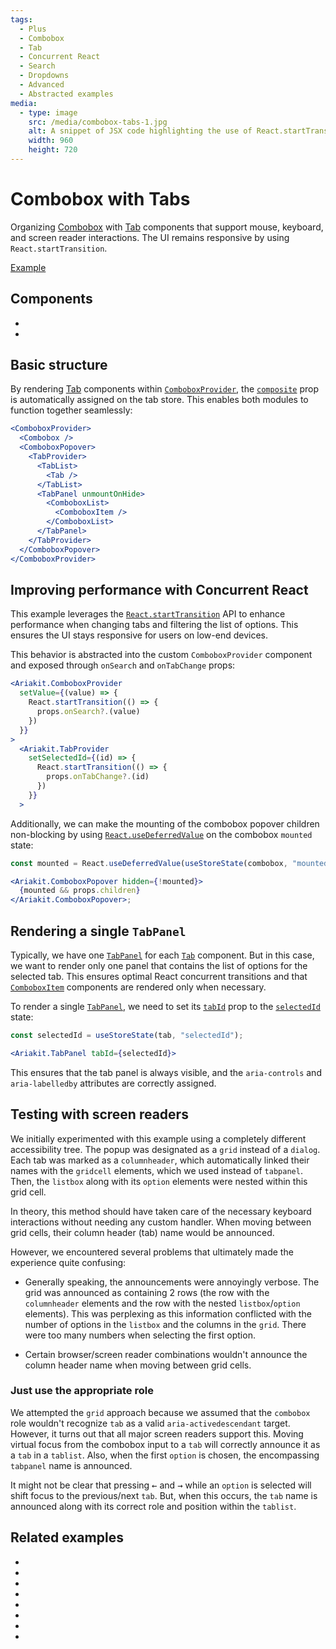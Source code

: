 ```yaml
---
tags:
  - Plus
  - Combobox
  - Tab
  - Concurrent React
  - Search
  - Dropdowns
  - Advanced
  - Abstracted examples
media:
  - type: image
    src: /media/combobox-tabs-1.jpg
    alt: A snippet of JSX code highlighting the use of React.startTransition on ComboboxProvider and TabProvider
    width: 960
    height: 720
---
```


# Combobox with Tabs

<div data-description>

Organizing [Combobox](/components/combobox) with [Tab](/components/tab) components that support mouse, keyboard, and screen reader interactions. The UI remains responsive by using `React.startTransition`.

</div>

<div data-tags></div>

<a href="./index.tsx" data-playground>Example</a>

## Components

<div data-cards="components">

- [](/components/combobox)
- [](/components/tab)

</div>

## Basic structure

By rendering [Tab](/components/tab) components within [`ComboboxProvider`](/reference/combobox-provider), the [`composite`](/reference/tab-provider#composite) prop is automatically assigned on the tab store. This enables both modules to function together seamlessly:

```jsx "TabProvider" "TabList" "Tab" "TabPanel"
<ComboboxProvider>
  <Combobox />
  <ComboboxPopover>
    <TabProvider>
      <TabList>
        <Tab />
      </TabList>
      <TabPanel unmountOnHide>
        <ComboboxList>
          <ComboboxItem />
        </ComboboxList>
      </TabPanel>
    </TabProvider>
  </ComboboxPopover>
</ComboboxProvider>
```

## Improving performance with Concurrent React

This example leverages the [`React.startTransition`](https://react.dev/reference/react/startTransition) API to enhance performance when changing tabs and filtering the list of options. This ensures the UI stays responsive for users on low-end devices.

This behavior is abstracted into the custom `ComboboxProvider` component and exposed through `onSearch` and `onTabChange` props:

```jsx {3-5,10-12}
<Ariakit.ComboboxProvider
  setValue={(value) => {
    React.startTransition(() => {
      props.onSearch?.(value)
    })
  }}
>
  <Ariakit.TabProvider
    setSelectedId={(id) => {
      React.startTransition(() => {
        props.onTabChange?.(id)
      })
    }}
  >
```

Additionally, we can make the mounting of the combobox popover children non-blocking by using [`React.useDeferredValue`](https://react.dev/reference/react/useDeferredValue) on the combobox `mounted` state:

```jsx "useDeferredValue"
const mounted = React.useDeferredValue(useStoreState(combobox, "mounted"));

<Ariakit.ComboboxPopover hidden={!mounted}>
  {mounted && props.children}
</Ariakit.ComboboxPopover>;
```

## Rendering a single `TabPanel`

Typically, we have one [`TabPanel`](/reference/tab-panel) for each [`Tab`](/reference/tab) component. But in this case, we want to render only one panel that contains the list of options for the selected tab. This ensures optimal React concurrent transitions and that [`ComboboxItem`](/reference/combobox-item) components are rendered only when necessary.

To render a single [`TabPanel`](/reference/tab-panel), we need to set its [`tabId`](/reference/tab-panel#tabid) prop to the [`selectedId`](/reference/use-tab-store#selectedid) state:

```jsx
const selectedId = useStoreState(tab, "selectedId");

<Ariakit.TabPanel tabId={selectedId}>
```

This ensures that the tab panel is always visible, and the `aria-controls` and `aria-labelledby` attributes are correctly assigned.

## Testing with screen readers

We initially experimented with this example using a completely different accessibility tree. The popup was designated as a `grid` instead of a `dialog`. Each tab was marked as a `columnheader`, which automatically linked their names with the `gridcell` elements, which we used instead of `tabpanel`. Then, the `listbox` along with its `option` elements were nested within this grid cell.

In theory, this method should have taken care of the necessary keyboard interactions without needing any custom handler. When moving between grid cells, their column header (tab) name would be announced.

However, we encountered several problems that ultimately made the experience quite confusing:

- Generally speaking, the announcements were annoyingly verbose. The grid was announced as containing 2 rows (the row with the `columnheader` elements and the row with the nested `listbox`/`option` elements). This was perplexing as this information conflicted with the number of options in the `listbox` and the columns in the `grid`. There were too many numbers when selecting the first option.

- Certain browser/screen reader combinations wouldn't announce the column header name when moving between grid cells.

### Just use the appropriate role

We attempted the `grid` approach because we assumed that the `combobox` role wouldn't recognize `tab` as a valid `aria-activedescendant` target. However, it turns out that all major screen readers support this. Moving virtual focus from the combobox input to a `tab` will correctly announce it as a `tab` in a `tablist`. Also, when the first `option` is chosen, the encompassing `tabpanel` name is announced.

It might not be clear that pressing <kbd>←</kbd> and <kbd>→</kbd> while an `option` is selected will shift focus to the previous/next `tab`. But, when this occurs, the `tab` name is announced along with its correct role and position within the `tablist`.

## Related examples

<div data-cards="examples">

- [](/examples/combobox-filtering)
- [](/examples/combobox-filtering-integrated)
- [](/examples/combobox-group)
- [](/examples/combobox-links)
- [](/examples/combobox-cancel)
- [](/examples/combobox-disclosure)
- [](/examples/select-combobox-tab)
- [](/examples/dialog-combobox-command-menu)

</div>
